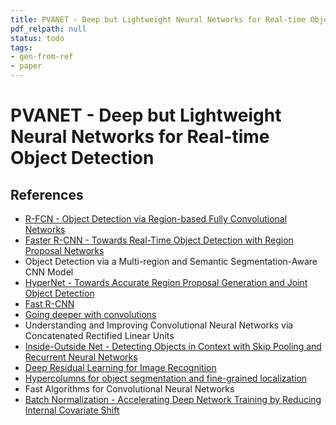 ```yaml
---
title: PVANET - Deep but Lightweight Neural Networks for Real-time Object Detection
pdf_relpath: null
status: todo
tags:
- gen-from-ref
- paper
---
```


# PVANET - Deep but Lightweight Neural Networks for Real-time Object Detection

## References

- [R-FCN - Object Detection via Region-based Fully Convolutional Networks](./r-fcn-object-detection-via-region-based-fully-convolutional-networks.md)
- [Faster R-CNN - Towards Real-Time Object Detection with Region Proposal Networks](./faster-r-cnn-towards-real-time-object-detection-with-region-proposal-networks.md)
- Object Detection via a Multi-region and Semantic Segmentation-Aware CNN Model
- [HyperNet - Towards Accurate Region Proposal Generation and Joint Object Detection](./hypernet-towards-accurate-region-proposal-generation-and-joint-object-detection.md)
- [Fast R-CNN](./fast-r-cnn.md)
- [Going deeper with convolutions](./going-deeper-with-convolutions.md)
- Understanding and Improving Convolutional Neural Networks via Concatenated Rectified Linear Units
- [Inside-Outside Net - Detecting Objects in Context with Skip Pooling and Recurrent Neural Networks](./inside-outside-net-detecting-objects-in-context-with-skip-pooling-and-recurrent-neural-networks.md)
- [Deep Residual Learning for Image Recognition](./deep-residual-learning-for-image-recognition.md)
- [Hypercolumns for object segmentation and fine-grained localization](./hypercolumns-for-object-segmentation-and-fine-grained-localization.md)
- Fast Algorithms for Convolutional Neural Networks
- [Batch Normalization - Accelerating Deep Network Training by Reducing Internal Covariate Shift](./batch-normalization-accelerating-deep-network-training-by-reducing-internal-covariate-shift.md)
